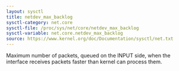 ```yaml
---
layout: sysctl
title: netdev_max_backlog
sysctl-category: net.core
sysctl-file: /proc/sys/net/core/netdev_max_backlog
sysctl-variable: net.core.netdev_max_backlog
source: https://www.kernel.org/doc/Documentation/sysctl/net.txt
---
```


Maximum number  of  packets,  queued  on  the  INPUT  side, when the interface
receives packets faster than kernel can process them.

